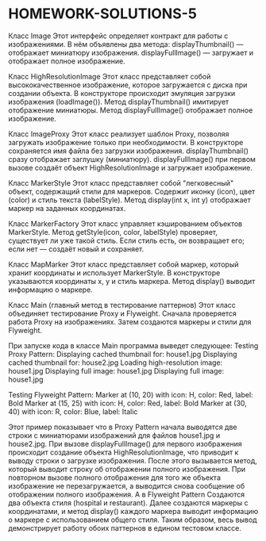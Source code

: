 # HOMEWORK-SOLUTIONS-5

Класс Image 
Этот интерфейс определяет контракт для работы с изображениями. В нём объявлены два метода:
displayThumbnail() — отображает миниатюру изображения.
displayFullImage() — загружает и отображает полное изображение.

Класс HighResolutionImage 
Этот класс представляет собой высококачественное изображение, которое загружается с диска при создании объекта.
В конструкторе происходит эмуляция загрузки изображения (loadImage()).
Метод displayThumbnail() имитирует отображение миниатюры.
Метод displayFullImage() отображает полное изображение.

Класс ImageProxy 
Этот класс реализует шаблон Proxy, позволяя загружать изображение только при необходимости.
В конструкторе сохраняется имя файла без загрузки изображения.
displayThumbnail() сразу отображает заглушку (миниатюру).
displayFullImage() при первом вызове создаёт объект HighResolutionImage и загружает изображение.

Класс MarkerStyle 
Этот класс представляет собой "легковесный" объект, содержащий стили для маркеров.
Содержит иконку (icon), цвет (color) и стиль текста (labelStyle).
Метод display(int x, int y) отображает маркер на заданных координатах.

Класс MarkerFactory 
Этот класс управляет кэшированием объектов MarkerStyle.
Метод getStyle(icon, color, labelStyle) проверяет, существует ли уже такой стиль.
Если стиль есть, он возвращает его; если нет — создаёт новый и сохраняет.

Класс MapMarker
Этот класс представляет собой маркер, который хранит координаты и использует MarkerStyle.
В конструкторе указываются координаты x, y и стиль маркера.
Метод display() выводит информацию о маркере.

Класс Main (главный метод в тестирование паттернов)
Этот класс объединяет тестирование Proxy и Flyweight.
Сначала проверяется работа Proxy на изображениях.
Затем создаются маркеры и стили для Flyweight.

При запуске кода в классе Main программа выведет следующее:
Testing Proxy Pattern:
Displaying cached thumbnail for: house1.jpg
Displaying cached thumbnail for: house2.jpg
Loading high-resolution image: house1.jpg
Displaying full image: house1.jpg
Displaying full image: house1.jpg

Testing Flyweight Pattern:
Marker at (10, 20) with icon: H, color: Red, label: Bold
Marker at (15, 25) with icon: H, color: Red, label: Bold
Marker at (30, 40) with icon: R, color: Blue, label: Italic

Этот пример показывает что в Proxy Pattern начала выводятся две строки с миниатюрами изображений для файлов house1.jpg и house2.jpg.
При вызове displayFullImage() для первого изображения происходит создание объекта HighResolutionImage, что приводит к выводу строки о загрузке изображения. После 
этого вызывается метод, который выводит строку об отображении полного изображения. При повторном вызове полного отображения для того же объекта изображение не 
перезагружается, а выводится снова сообщение об отображении полного изображения.
А в Flyweight Pattern Создаются два объекта стиля (hospital и restaurant). Далее создаются маркеры с координатами, и метод display() каждого маркера выводит 
информацию о маркере с использованием общего стиля.
Таким образом, весь вывод демонстрирует работу обоих паттернов в едином тестовом классе.
